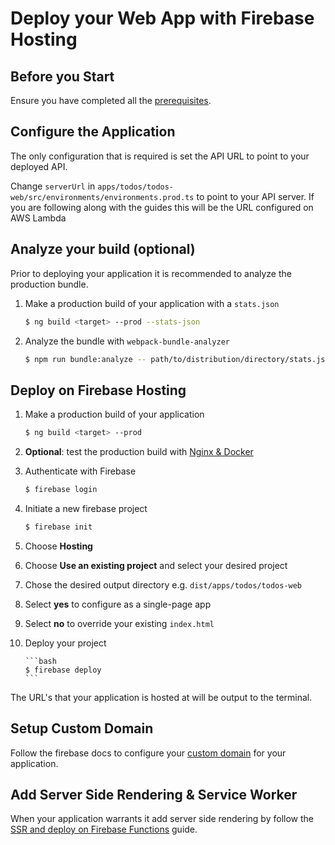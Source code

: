 # Deploy your Web App with Firebase Hosting

## Before you Start

Ensure you have completed all the [prerequisites].

## Configure the Application

The only configuration that is required is set the API URL to point to your deployed API.

Change `serverUrl` in `apps/todos/todos-web/src/environments/environments.prod.ts` to point to your API server. If you are following along with the guides this will be the URL configured on AWS Lambda

## Analyze your build (optional)

Prior to deploying your application it is recommended to analyze the production bundle.

1. Make a production build of your application with a `stats.json`

   ```bash
   $ ng build <target> --prod --stats-json
   ```

2. Analyze the bundle with `webpack-bundle-analyzer`

   ```bash
   $ npm run bundle:analyze -- path/to/distribution/directory/stats.json
   ```

## Deploy on Firebase Hosting

1.  Make a production build of your application

    ```bash
    $ ng build <target> --prod
    ```

2.  **Optional**: test the production build with [Nginx & Docker]
3.  Authenticate with Firebase

    ```bash
    $ firebase login
    ```

4.  Initiate a new firebase project

    ```bash
    $ firebase init
    ```

5.  Choose **Hosting**
6.  Choose **Use an existing project** and select your desired project
7.  Chose the desired output directory e.g. `dist/apps/todos/todos-web`
8.  Select **yes** to configure as a single-page app
9.  Select **no** to override your existing `index.html`
10. Deploy your project

        ```bash
        $ firebase deploy
        ```

The URL's that your application is hosted at will be output to the terminal.

## Setup Custom Domain

Follow the firebase docs to configure your [custom domain] for your application.

## Add Server Side Rendering & Service Worker

When your application warrants it add server side rendering by follow the [SSR and deploy on Firebase Functions] guide.

[prerequisites]: https://zero-to-prouction.dev/guides/getting-started
[nginx & docker]: https://github.com/jonathonadams/zero-to-production/docker/README.md
[custom domain]: https://firebase.google.com/docs/hosting/custom-domain
[ssr and deploy on firebase functions]: https://zerp-to-production/guides/ssr-firebase-functions
